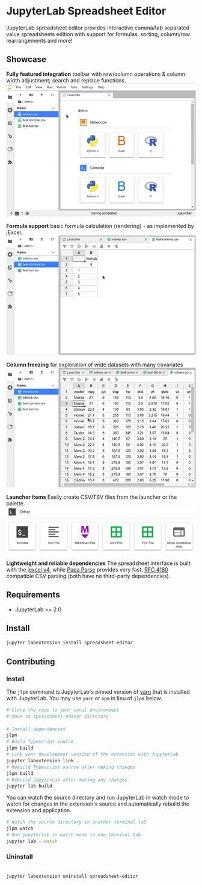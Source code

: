 # JupyterLab Spreadsheet Editor

JupyterLab spreadsheet editor provides interactive comma/tab separated value spreadsheets edition with support for formulas, sorting, column/row rearrangements and more!

## Showcase

**Fully featured integration**
toolbar with row/column operations & column width adjustment; search and replace functions.
![](screenshots/setosa-demo.gif)

**Formula support**
basic formula calculation (rendering) - as implemented by jExcel.
![](screenshots/formula-support.gif)

**Column freezing**
for exploration of wide datasets with many covariates
![](screenshots/freeze-support.gif)

**Launcher items**
Easily create CSV/TSV files from the launcher or the palette.
![](screenshots/launcher.png)

**Lightweight and reliable dependencies**
The spreadsheet interface is built with the [jexcel v4](https://github.com/paulhodel/jexcel), while [Papa Parse](https://github.com/mholt/PapaParse) provides very fast, [RFC 4180](https://tools.ietf.org/html/rfc4180) compatible CSV parsing (both have no third-party dependencies).

## Requirements

* JupyterLab >= 2.0

## Install

```bash
jupyter labextension install spreadsheet-editor
```

## Contributing

### Install

The `jlpm` command is JupyterLab's pinned version of
[yarn](https://yarnpkg.com/) that is installed with JupyterLab. You may use
`yarn` or `npm` in lieu of `jlpm` below.

```bash
# Clone the repo to your local environment
# Move to spreadsheet-editor directory

# Install dependencies
jlpm
# Build Typescript source
jlpm build
# Link your development version of the extension with JupyterLab
jupyter labextension link .
# Rebuild Typescript source after making changes
jlpm build
# Rebuild JupyterLab after making any changes
jupyter lab build
```

You can watch the source directory and run JupyterLab in watch mode to watch for changes in the extension's source and automatically rebuild the extension and application.

```bash
# Watch the source directory in another terminal tab
jlpm watch
# Run jupyterlab in watch mode in one terminal tab
jupyter lab --watch
```

### Uninstall

```bash

jupyter labextension uninstall spreadsheet-editor
```
